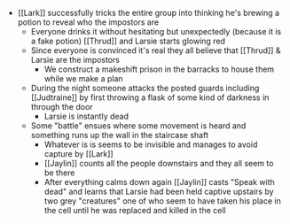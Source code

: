 - [[Lark]] successfully tricks the entire group into thinking he's brewing a potion to reveal who the impostors are
	- Everyone drinks it without hesitating but unexpectedly (because it is a fake potion) [[Thrud]] and Larsie starts glowing red
	- Since everyone is convinced it's real they all believe that [[Thrud]] & Larsie are the impostors
		- We construct a makeshift prison in the barracks to house them while we make a plan
	- During the night someone attacks the posted guards including [[Judtraine]] by first throwing a flask of some kind of darkness in through the door
		- Larsie is instantly dead
	- Some "battle" ensues where some movement is heard and something runs up the wall in the staircase shaft
		- Whatever is is seems to be invisible and manages to avoid capture by [[Lark]]
		- [[Jaylin]] counts all the people downstairs and they all seem to be there
		- After everything calms down again [[Jaylin]] casts "Speak with dead" and learns that Larsie had been held captive upstairs by two grey "creatures" one of who seem to have taken his place in the cell until he was replaced and killed in the cell
